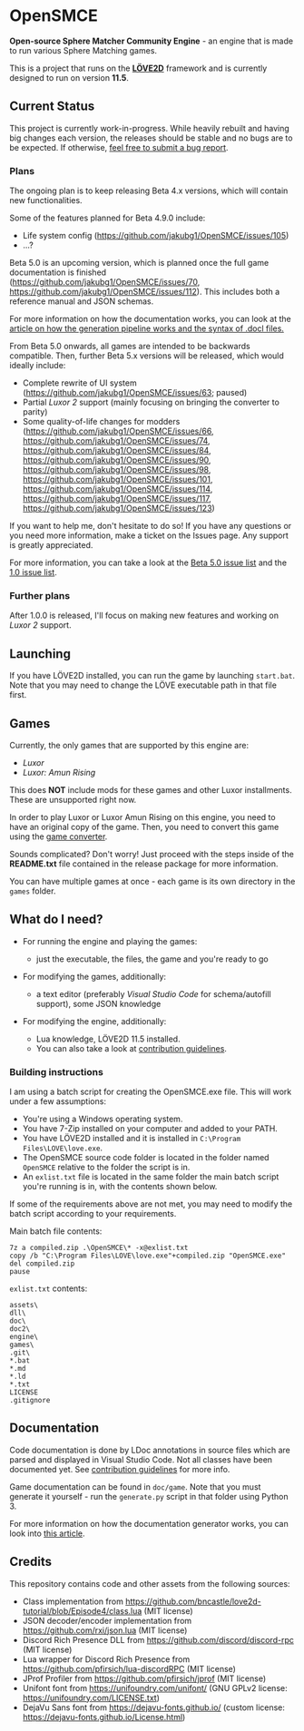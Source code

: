 # OpenSMCE
**Open-source Sphere Matcher Community Engine** - an engine that is made to run various Sphere Matching games.

This is a project that runs on the [**LÖVE2D**](http://love2d.org/) framework and is currently designed to run on version **11.5**.

## Current Status
This project is currently work-in-progress. While heavily rebuilt and having big changes each version, the releases should be stable and no bugs are to be expected.
If otherwise, [feel free to submit a bug report](https://github.com/jakubg1/OpenSMCE/issues).

### Plans
The ongoing plan is to keep releasing Beta 4.x versions, which will contain new functionalities.

Some of the features planned for Beta 4.9.0 include:
- Life system config (https://github.com/jakubg1/OpenSMCE/issues/105)
- ...?

Beta 5.0 is an upcoming version, which is planned once the full game documentation is finished (https://github.com/jakubg1/OpenSMCE/issues/70, https://github.com/jakubg1/OpenSMCE/issues/112). This includes both a reference manual and JSON schemas.

For more information on how the documentation works, you can look at the [article on how the generation pipeline works and the syntax of .docl files.](https://github.com/jakubg1/OpenSMCE/wiki/The-Doc-Language)

From Beta 5.0 onwards, all games are intended to be backwards compatible. Then, further Beta 5.x versions will be released, which would ideally include:
- Complete rewrite of UI system (https://github.com/jakubg1/OpenSMCE/issues/63; paused)
- Partial *Luxor 2* support (mainly focusing on bringing the converter to parity)
- Some quality-of-life changes for modders (https://github.com/jakubg1/OpenSMCE/issues/66, https://github.com/jakubg1/OpenSMCE/issues/74, https://github.com/jakubg1/OpenSMCE/issues/84, https://github.com/jakubg1/OpenSMCE/issues/90, https://github.com/jakubg1/OpenSMCE/issues/98, https://github.com/jakubg1/OpenSMCE/issues/101, https://github.com/jakubg1/OpenSMCE/issues/114, https://github.com/jakubg1/OpenSMCE/issues/117, https://github.com/jakubg1/OpenSMCE/issues/123)

If you want to help me, don't hesitate to do so! If you have any questions or you need more information, make a ticket on the Issues page. Any support is greatly appreciated.

For more information, you can take a look at the [Beta 5.0 issue list](https://github.com/jakubg1/OpenSMCE/issues?q=is%3Aopen+is%3Aissue+milestone%3A%22Beta+5.0.0+release%22) and the [1.0 issue list](https://github.com/jakubg1/OpenSMCE/issues?q=is%3Aopen+is%3Aissue+milestone%3A%22Full+1.0+release%22).

### Further plans
After 1.0.0 is released, I'll focus on making new features and working on *Luxor 2* support.

## Launching
If you have LÖVE2D installed, you can run the game by launching `start.bat`.
Note that you may need to change the LÖVE executable path in that file first.

## Games
Currently, the only games that are supported by this engine are:
- *Luxor*
- *Luxor: Amun Rising*

This does **NOT** include mods for these games and other Luxor installments. These are unsupported right now.

In order to play Luxor or Luxor Amun Rising on this engine, you need to have an original copy of the game.
Then, you need to convert this game using the [game converter](https://github.com/jakubg1/OpenSMCE_Converter).

Sounds complicated? Don't worry!
Just proceed with the steps inside of the **README.txt** file contained in the release package for more information.

You can have multiple games at once - each game is its own directory in the `games` folder.

<!--The engine runs games and thus you need to have some installed.
You can install games by putting them in the `games` directory where the executable/batch script sits.

There are no games publicly available right now, however three games are known to be converted.
We will provide tools to convert and create games at some point.
In the future, we are considering bundling all releases with a builtin game - to save you the hassle! More info soon.-->

## What do I need?
- For running the engine and playing the games:
  - just the executable, the files, the game and you're ready to go

- For modifying the games, additionally:
  - a text editor (preferably *Visual Studio Code* for schema/autofill support), some JSON knowledge

- For modifying the engine, additionally:
  - Lua knowledge, LÖVE2D 11.5 installed.
  - You can also take a look at [contribution guidelines](https://github.com/jakubg1/OpenSMCE/blob/master/CONTRIBUTING.md).

### Building instructions
I am using a batch script for creating the OpenSMCE.exe file. This will work under a few assumptions:
- You're using a Windows operating system.
- You have 7-Zip installed on your computer and added to your PATH.
- You have LÖVE2D installed and it is installed in `C:\Program Files\LOVE\love.exe`.
- The OpenSMCE source code folder is located in the folder named `OpenSMCE` relative to the folder the script is in.
- An `exlist.txt` file is located in the same folder the main batch script you're running is in, with the contents shown below.

If some of the requirements above are not met, you may need to modify the batch script according to your requirements.

Main batch file contents:
```
7z a compiled.zip .\OpenSMCE\* -x@exlist.txt
copy /b "C:\Program Files\LOVE\love.exe"+compiled.zip "OpenSMCE.exe"
del compiled.zip
pause
```

`exlist.txt` contents:
```
assets\
dll\
doc\
doc2\
engine\
games\
.git\
*.bat
*.md
*.ld
*.txt
LICENSE
.gitignore
```

## Documentation
Code documentation is done by LDoc annotations in source files which are parsed and displayed in Visual Studio Code. Not all classes have been documented yet. See [contribution guidelines](https://github.com/jakubg1/OpenSMCE/blob/master/CONTRIBUTING.md) for more info.

Game documentation can be found in `doc/game`.
Note that you must generate it yourself - run the `generate.py` script in that folder using Python 3.

For more information on how the documentation generator works, you can look into [this article](https://github.com/jakubg1/OpenSMCE/wiki/The-Doc-Language).

## Credits
This repository contains code and other assets from the following sources:
  - Class implementation from https://github.com/bncastle/love2d-tutorial/blob/Episode4/class.lua (MIT license)
  - JSON decoder/encoder implementation from https://github.com/rxi/json.lua (MIT license)
  - Discord Rich Presence DLL from https://github.com/discord/discord-rpc (MIT license)
  - Lua wrapper for Discord Rich Presence from https://github.com/pfirsich/lua-discordRPC (MIT license)
  - JProf Profiler from https://github.com/pfirsich/jprof (MIT license)
  - Unifont font from https://unifoundry.com/unifont/ (GNU GPLv2 license: https://unifoundry.com/LICENSE.txt)
  - DejaVu Sans font from https://dejavu-fonts.github.io/ (custom license: https://dejavu-fonts.github.io/License.html)
